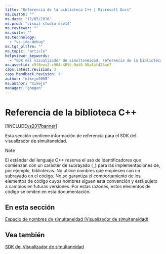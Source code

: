 ```yaml
---
title: "Referencia de la biblioteca C++ | Microsoft Docs"
ms.custom: ""
ms.date: "12/05/2016"
ms.prod: "visual-studio-dev14"
ms.reviewer: ""
ms.suite: ""
ms.technology: 
  - "vs-ide-debug"
ms.tgt_pltfrm: ""
ms.topic: "article"
helpviewer_keywords: 
  - "SDK del visualizador de simultaneidad, referencia de la biblioteca de C++"
ms.assetid: c9f8eea2-c964-485d-9ad0-55a4bf425ae7
caps.latest.revision: 3
caps.handback.revision: 3
author: "mikejo5000"
ms.author: "mikejo"
manager: "ghogen"
---
```

# Referencia de la biblioteca C++
[!INCLUDE[vs2017banner](../code-quality/includes/vs2017banner.md)]

Esta sección contiene información de referencia para el SDK del visualizador de simultaneidad.  
  
> [!NOTE]
>  El estándar del lenguaje C\+\+ reserva el uso de identificadores que comienzan con un carácter de subrayado \(`_`\) para las implementaciones de, por ejemplo, bibliotecas.  No utilice nombres que empiecen con un subrayado en el código.  No se garantiza el comportamiento de los elementos de código cuyos nombres siguen esta convención y está sujeto a cambios en futuras versiones.  Por estas razones, estos elementos de código se omiten en esta documentación.  
  
## En esta sección  
 [Espacio de nombres de simultaneidad \(Visualizador de simultaneidad\)](../profiling/concurrency-namespace-concurrency-visualizer.md)  
  
## Vea también  
 [SDK del Visualizador de simultaneidad](../profiling/concurrency-visualizer-sdk.md)